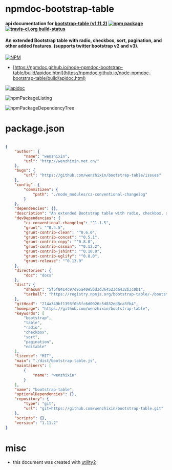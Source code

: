 # npmdoc-bootstrap-table

#### api documentation for  [bootstrap-table (v1.11.2)](https://github.com/wenzhixin/bootstrap-table)  [![npm package](https://img.shields.io/npm/v/npmdoc-bootstrap-table.svg?style=flat-square)](https://www.npmjs.org/package/npmdoc-bootstrap-table) [![travis-ci.org build-status](https://api.travis-ci.org/npmdoc/node-npmdoc-bootstrap-table.svg)](https://travis-ci.org/npmdoc/node-npmdoc-bootstrap-table)

#### An extended Bootstrap table with radio, checkbox, sort, pagination, and other added features. (supports twitter bootstrap v2 and v3).

[![NPM](https://nodei.co/npm/bootstrap-table.png?downloads=true&downloadRank=true&stars=true)](https://www.npmjs.com/package/bootstrap-table)

- [https://npmdoc.github.io/node-npmdoc-bootstrap-table/build/apidoc.html](https://npmdoc.github.io/node-npmdoc-bootstrap-table/build/apidoc.html)

[![apidoc](https://npmdoc.github.io/node-npmdoc-bootstrap-table/build/screenCapture.buildCi.browser.%252Ftmp%252Fbuild%252Fapidoc.html.png)](https://npmdoc.github.io/node-npmdoc-bootstrap-table/build/apidoc.html)

![npmPackageListing](https://npmdoc.github.io/node-npmdoc-bootstrap-table/build/screenCapture.npmPackageListing.svg)

![npmPackageDependencyTree](https://npmdoc.github.io/node-npmdoc-bootstrap-table/build/screenCapture.npmPackageDependencyTree.svg)



# package.json

```json

{
    "author": {
        "name": "wenzhixin",
        "url": "http://wenzhixin.net.cn/"
    },
    "bugs": {
        "url": "https://github.com/wenzhixin/bootstrap-table/issues"
    },
    "config": {
        "commitizen": {
            "path": "./node_modules/cz-conventional-changelog"
        }
    },
    "dependencies": {},
    "description": "An extended Bootstrap table with radio, checkbox, sort, pagination, and other added features. (supports twitter bootstrap v2 and v3).",
    "devDependencies": {
        "cz-conventional-changelog": "^1.1.5",
        "grunt": "^0.4.5",
        "grunt-contrib-clean": "^0.6.0",
        "grunt-contrib-concat": "^0.5.1",
        "grunt-contrib-copy": "^0.8.0",
        "grunt-contrib-cssmin": "^0.12.2",
        "grunt-contrib-jshint": "^0.10.0",
        "grunt-contrib-uglify": "^0.8.0",
        "grunt-release": "^0.13.0"
    },
    "directories": {
        "doc": "docs"
    },
    "dist": {
        "shasum": "5f5f8414c97d95a40e56d3d364523da432b3c0b1",
        "tarball": "https://registry.npmjs.org/bootstrap-table/-/bootstrap-table-1.11.2.tgz"
    },
    "gitHead": "214a349bf1393f0b5fc6d0026c5d832ed8ca3fb4",
    "homepage": "https://github.com/wenzhixin/bootstrap-table",
    "keywords": [
        "bootstrap",
        "table",
        "radio",
        "checkbox",
        "sort",
        "pagination",
        "editable"
    ],
    "license": "MIT",
    "main": "./dist/bootstrap-table.js",
    "maintainers": [
        {
            "name": "wenzhixin"
        }
    ],
    "name": "bootstrap-table",
    "optionalDependencies": {},
    "repository": {
        "type": "git",
        "url": "git+https://github.com/wenzhixin/bootstrap-table.git"
    },
    "scripts": {},
    "version": "1.11.2"
}
```



# misc
- this document was created with [utility2](https://github.com/kaizhu256/node-utility2)
